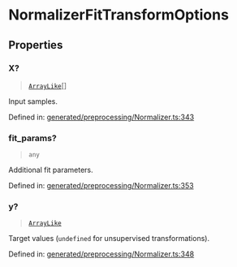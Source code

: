 # NormalizerFitTransformOptions

## Properties

### X?

> [`ArrayLike`](../types/ArrayLike.md)[]

Input samples.

Defined in:  [generated/preprocessing/Normalizer.ts:343](https://github.com/transitive-bullshit/scikit-learn-ts/blob/b59c1ff/packages/sklearn/src/generated/preprocessing/Normalizer.ts#L343)

### fit\_params?

> `any`

Additional fit parameters.

Defined in:  [generated/preprocessing/Normalizer.ts:353](https://github.com/transitive-bullshit/scikit-learn-ts/blob/b59c1ff/packages/sklearn/src/generated/preprocessing/Normalizer.ts#L353)

### y?

> [`ArrayLike`](../types/ArrayLike.md)

Target values (`undefined` for unsupervised transformations).

Defined in:  [generated/preprocessing/Normalizer.ts:348](https://github.com/transitive-bullshit/scikit-learn-ts/blob/b59c1ff/packages/sklearn/src/generated/preprocessing/Normalizer.ts#L348)
